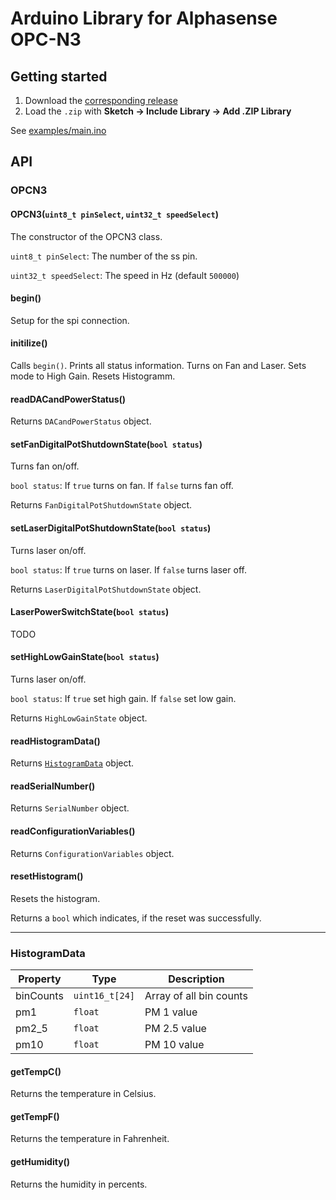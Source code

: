 # Arduino Library for Alphasense OPC-N3

## Getting started

1. Download the [corresponding release](https://github.com/marlon360/opcn3-arduino/releases/latest)
2. Load the `.zip` with **Sketch → Include Library → Add .ZIP Library**

See [examples/main.ino](examples/main.ino)

## API

### OPCN3

#### OPCN3(`uint8_t pinSelect`, `uint32_t speedSelect`)

The constructor of the OPCN3 class.

`uint8_t pinSelect`: The number of the ss pin.

`uint32_t speedSelect`: The speed in Hz (default `500000`)

#### begin()

Setup for the spi connection.

#### initilize()

Calls `begin()`. Prints all status information. Turns on Fan and Laser. Sets mode to High Gain. Resets Histogramm.

#### readDACandPowerStatus()

Returns `DACandPowerStatus` object.

#### setFanDigitalPotShutdownState(`bool status`)

Turns fan on/off.

`bool status`: If `true` turns on fan.  If `false` turns fan off.

Returns `FanDigitalPotShutdownState` object.

#### setLaserDigitalPotShutdownState(`bool status`)

Turns laser on/off.

`bool status`: If `true` turns on laser.  If `false` turns laser off.

Returns `LaserDigitalPotShutdownState` object.

#### LaserPowerSwitchState(`bool status`)

TODO

#### setHighLowGainState(`bool status`)

Turns laser on/off.

`bool status`: If `true` set high gain.  If `false` set low gain.

Returns `HighLowGainState` object.

#### readHistogramData()

Returns [`HistogramData`](#HistogramData) object.

#### readSerialNumber()

Returns `SerialNumber` object.

#### readConfigurationVariables()

Returns `ConfigurationVariables` object.

#### resetHistogram()

Resets the histogram.

Returns a `bool` which indicates, if the reset was successfully.

---

### HistogramData

| Property | Type | Description |
|----------|------|-------------|
| binCounts | `uint16_t[24]` | Array of all bin counts |
| pm1 | `float` | PM 1 value |
| pm2_5 | `float` | PM 2.5 value |
| pm10 | `float` | PM 10 value |

#### getTempC()

Returns the temperature in Celsius.

#### getTempF()

Returns the temperature in Fahrenheit.

#### getHumidity()

Returns the humidity in percents.